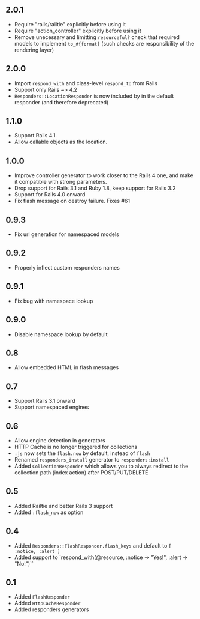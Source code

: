 ## 2.0.1

* Require "rails/railtie" explicitly before using it
* Require "action_controller" explicitly before using it
* Remove unecessary and limitting `resourceful?` check that required models to implement `to_#{format}` (such checks are responsibility of the rendering layer)

## 2.0.0

* Import `respond_with` and class-level `respond_to` from Rails
* Support only Rails ~> 4.2
* `Responders::LocationResponder` is now included by in the default responder (and therefore deprecated)

## 1.1.0

* Support Rails 4.1.
* Allow callable objects as the location.

## 1.0.0

* Improve controller generator to work closer to the Rails 4 one, and make it
  compatible with strong parameters.
* Drop support for Rails 3.1 and Ruby 1.8, keep support for Rails 3.2
* Support for Rails 4.0 onward
* Fix flash message on destroy failure. Fixes #61

## 0.9.3

* Fix url generation for namespaced models

## 0.9.2

* Properly inflect custom responders names

## 0.9.1

* Fix bug with namespace lookup

## 0.9.0

* Disable namespace lookup by default

## 0.8

* Allow embedded HTML in flash messages

## 0.7

* Support Rails 3.1 onward
* Support namespaced engines

## 0.6

* Allow engine detection in generators
* HTTP Cache is no longer triggered for collections
* `:js` now sets the `flash.now` by default, instead of `flash`
* Renamed `responders_install` generator to `responders:install`
* Added `CollectionResponder` which allows you to always redirect to the collection path
  (index action) after POST/PUT/DELETE

## 0.5

* Added Railtie and better Rails 3 support
* Added `:flash_now` as option

## 0.4

* Added `Responders::FlashResponder.flash_keys` and default to `[ :notice, :alert ]`
* Added support to `respond_with(@resource, :notice => "Yes!", :alert => "No!")``

## 0.1

* Added `FlashResponder`
* Added `HttpCacheResponder`
* Added responders generators
